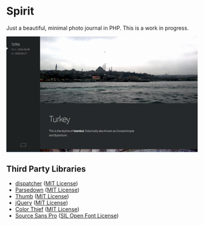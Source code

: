# Spirit

Just a beautiful, minimal photo journal in PHP. This is a work in progress.

![Screenshot](screenshot.png)

## Third Party Libraries

* [dispatcher](https://github.com/yishn/dispatcher) ([MIT License](https://github.com/yishn/dispatcher/blob/master/LICENSE))
* [Parsedown](http://parsedown.org/) ([MIT License](https://github.com/erusev/parsedown/blob/master/LICENSE.txt))
* [Thumb](https://github.com/jamiebicknell/Thumb) ([MIT License](https://github.com/jamiebicknell/Thumb/blob/master/LICENSE.md))
* [jQuery](http://jquery.com/) ([MIT License](https://jquery.org/license/))
* [Color Thief](https://github.com/lokesh/color-thief) ([MIT License](https://github.com/lokesh/color-thief/blob/master/LICENSE))
* [Source Sans Pro](http://adobe-fonts.github.io/source-sans-pro/) ([SIL Open Font License](https://github.com/adobe-fonts/source-sans-pro/blob/master/LICENSE.txt))
